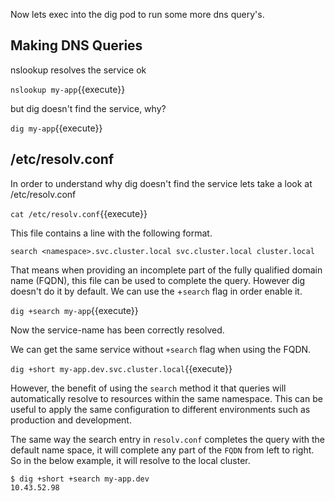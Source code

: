 Now lets exec into the dig pod to run some more dns query's.

## Making DNS Queries

nslookup resolves the service ok

`nslookup my-app`{{execute}}

but dig doesn't find the service, why?

`dig my-app`{{execute}}

## /etc/resolv.conf

In order to understand why dig doesn't find the service lets take a look at /etc/resolv.conf

`cat /etc/resolv.conf`{{execute}}

This file contains a line with the following format.

```shell
search <namespace>.svc.cluster.local svc.cluster.local cluster.local
```

That means when providing an incomplete part of the fully qualified domain name (FQDN), this file can be used to complete the query. However dig doesn't do it by default. We can use the +`search` flag in order enable it.

`dig +search my-app`{{execute}}

Now the service-name has been correctly resolved.

We can get the same service without `+search` flag when using the FQDN.

`dig +short my-app.dev.svc.cluster.local`{{execute}}

However, the benefit of using the `search` method it that queries will automatically resolve to resources within the same namespace. This can be useful to apply the same configuration to different environments such as production and development.

The same way the search entry in `resolv.conf` completes the query with the default name space, it will complete any part of the `FQDN` from left to right. So in the below example, it will resolve to the local cluster.

```console
$ dig +short +search my-app.dev
10.43.52.98
```
